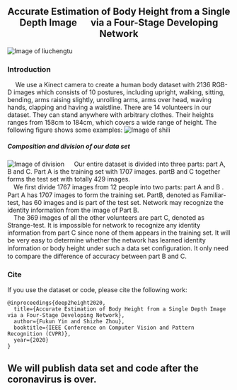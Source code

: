 ## <center> Accurate Estimation of Body Height from a Single Depth Image &#8195; via a Four-Stage Developing Network </center>

![Image of liuchengtu](https://depth2height.github.io/images/1.jpg)
### Introduction
&#8195; We use a Kinect camera to create a human body dataset with 2136 RGB-D images which consists of 10 postures, including upright, walking, sitting, bending, arms raising slightly, unrolling arms, arms over head, waving hands, clapping and having a waistline. There are 14 volunteers in our dataset. They can stand anywhere with arbitrary clothes. Their heights ranges from 158cm to 184cm, which covers a wide range of height. The following figure shows some examples:
![Image of shili](https://depth2height.github.io/images/2.jpg)
##### Composition and division of our data set
![Image of division](https://depth2height.github.io/images/3.jpg)
&#8195; Our entire dataset is divided into three parts: part A, B and C. Part A is the training set with 1707 images. partB and C together forms the test set with totally 429 images.   
&#8195;We ﬁrst divide 1767 images from 12 people  into two parts: part A and B . Part A has 1707 images to form the training set. PartB, denoted as Familiar-test, has 60 images and is part of the test set. Network may recognize the identity information from the image of Part B.  
&#8195;The 369 images of all the other volunteers are part C, denoted as Strange-test. It is impossible for network to recognize any identity information from part C since none of them appears in the training set. It will be very easy to determine whether the network has learned identity information or body height under such a data set conﬁguration. It only need to compare the difference of accuracy between part B and C.
### Cite
If you use the dataset or code, please cite the following work:  
```
@inproceedings{deep2height2020,  
  title={Accurate Estimation of Body Height from a Single Depth Image via a Four-Stage Developing Network},  
  author={Fukun Yin and Shizhe Zhou},  
  booktitle={IEEE Conference on Computer Vision and Pattern Recognition (CVPR)},  
  year={2020}  
}  
```

## We will publish data set and code after the coronavirus is over.
